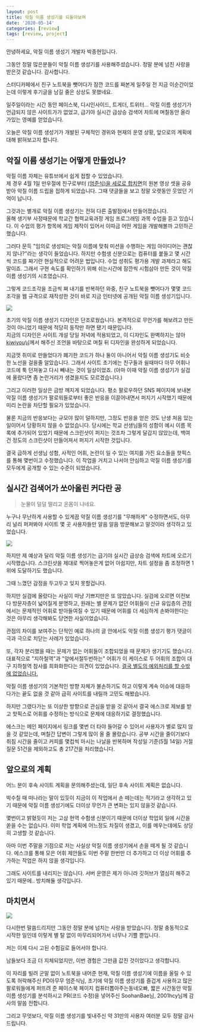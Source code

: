 ```yaml
---
layout: post
title: 악질 이름 생성기를 되돌아보며
date: '2020-05-14'
categories: [review]
tags: [review, project]
---
```


안녕하세요, 악질 이름 생성기 개발자 박종현입니다.

그동안 정말 많은분들이 악질 이름 생성기를 사용해주셨습니다. 정말 분에 넘친 사랑을 받은것 같습니다. 감사합니다.

스터디카페에서 친구 노트북을 뺏어다가 잠깐 코드를 짜본게 일주일 전 지금 이순간이었는데 이렇게 후기글을 남길 줄은 상상도 못했네요.

일주일이라는 시간 동안 페이스북, 디시인사이드, 트게더, 트위터… 악질 이름 생성기가 언급되지 않은 사이트가가 없었고, 급기야 실시간 급상승 검색어 차트에 며칠동안 올라가있는 영예를 얻었습니다.

오늘은 악질 이름 생성기가 개발된 구체적인 경위와 현재의 운영 상황, 앞으로의 계획에 대해 밝혀보고자 합니다.

## 악질 이름 생성기는 어떻게 만들었나?
악질 이름 자체는 유튜브에서 쉽게 접할 수 있었습니다.  
제 경우 4월 1일 만우절에 친구로부터 [(엄준식)을 세로로 합치면](https://youtu.be/yThWR95bGd4)의 원본 영상 셋을 공유받아 악질 이름 드립을 접하게 되었습니다. 그때 댓글들을 보고 정말 오랫동안 웃었던 기억이 납니다.  

그것과는 별개로 악질 이름 생성기는 전혀 다른 출발점에서 만들어졌습니다.  
올해 생기부 사정때문에 학교간 협력교육과정 게임 프로그래밍 과목 수업을 듣고 있습니다. 이 수업의 평가 항목에 게임 제작이 있어서 이따금 어떤 게임을 개발해볼까 고민하곤 했습니다.

그러다 문득 "임의로 생성되는 악질 이름에 맞춰 미션을 수행하는 게임 아이디어는 괜찮지 않나?"라는 생각이 들었습니다. 하지만 수험생 신분으로는 컴퓨터를 붙들고 몇 시간씩 코드를 짜기란 현실적으로 어려운 법입니다. 수업 성취도 평가용 개발 과제라고 해도 말이죠. 그래서 구현 속도를 확인하기 위해 쉬는시간에 잠깐씩 시험삼아 만든 것이 악질 이름 생성기의 시초였습니다.  

그렇게 코드조각을 조금씩 쪄 내기를 반복하던 와중, 친구 노트북을 뺏어다가 몇몇 코드 조각을 웹 규격으로 재작성한 것이 바로 지금 인터넷에 공개된 악질 이름 생성기입니다.  

![](/static/posts/2020-03-14-reviewing-prefix-generator/prefix-init.jpg)  

초기의 악질 이름 생성기 디자인은 단조로웠습니다. 본격적으로 무언가를 해보려고 만든 것이 아니었기 때문에 적당히 동작만 하면 됐기 때문입니다.  
지금의 디자인은 사이트 개설 당일 저녁에 적용되었고, 이 디자인도 완벽하지는 않아 [kiwiyou](https://github.com/kiwiyou)님께서 해주신 조언을 바탕으로 며칠 뒤 디자인을 완성하게 되었습니다.  

지금껏 취미로 만들었다가 폐기한 코드가 하나 둘이 아니어서 악질 이름 생성기도 비슷한 노선을 걸을줄 알았습니다. 그래서 사이트 초기에는 친구들과 쉴때마다 아무 어휘나 코드에 툭 던져놓고 다시 빼내는 것이 일상이었죠. (아마 이때 악질 이름 생성기가 실검에 올랐다면 좀 논란거리가 생겼을지도 모르겠습니다.)

그리고 이러한 일상은 금방 깨지게 되었습니다. 평소 팔로우하던 SNS 페이지에 보내본 악질 이름 생성기가 팔로워들로부터 좋은 반응을 이끌어내면서 퍼지기 시작했기 때문에 미리 논란을 차단할 필요가 있었습니다.

물론 지금의 반응보다는 규모야 많이 덜하지만, 그정도 반응을 얻은 것도 난생 처음 있는 일이어서 당황하지 않을 수 없었습니다. 당시에는 학교 선생님들의 성함이 예시 이름 목록에 추가되어 있었기 때문에 스크린샷이 퍼지는 것조차 그렇게 달갑지 않았는데, 백여건 정도의 스크린샷이 만들어져서 퍼지기 시작한 것입니다.

결국 급하게 선생님 성함, 사적인 어휘, 논란이 일 수 있는 여지를 가진 요소들을 핫픽스를 통해 몇번이고 수정했습니다. 이 작업을 거치고 나서야 안심하고 악질 이름 생성기를 모두에게 공개할 수 있는 수준이 되었습니다.

## 실시간 검색어가 쏘아올린 커다란 공
> 눈물이 덜덜 떨리고 온몸이 나네요.

누구나 무난하게 사용할 수 있게끔 악질 이름 생성기를 "무해하게" 수정하면서도, 아무리 널리 퍼져봐야 사이트 몇 곳 사용자들만 알음 알음 방문해보고 말것이라 생각하고 있었습니다.  

![](/static/posts/2020-03-14-reviewing-prefix-generator/naver_trend.jpg)  

하지만 제 예상과 달리 악질 이름 생성기는 급기야 실시간 급상승 검색에 차트에 오르기 시작했습니다. 스크린샷을 제대로 찍어놓은게 없어 아쉽지만, 차트 설정을 좀 조정하면 1위에 도달하기도 했습니다.  

그때 느꼈던 감정을 두고두고 잊지 못할겁니다.

하지만 실검에 올랐다는 사실이 마냥 기쁘지만은 또 않았습니다. 
실검에 오르면 이전보다 방문자층이 넓어질게 분명하고, 원래는 별 문제가 없던 어휘들이 신규 유입층의 관점에서는 문제적인 어휘로 받아들여질 수 있기 때문에 어휘를 더 세심하게 손봐야한다는 것은 아무리 생각해봐도 당연한 사실이었습니다.

관점의 차이를 보여주는 단적인 예로 하나의 글 안에서도 악질 이름 생성기 평가 댓글이 극과 극으로 치닫는 사례가 있었습니다.

또, 각자 분리했을 때는 문제가 없는 어휘들이 조합되었을 때 문제가 생기기도 했습니다. 대표적으로 "지하철역"과 "앞에서절두번하는" 어휘가 이 케이스로 두 어휘의 조합이 대구 지하철역 참사를 희화화한다는 의견이 있었습니다. [결국 별도의 예외처리를 할 수밖에 없었습니다.](https://github.com/ShapeLayer/prefix-generator/issues/15)  

악질 이름 생성기의 기본적인 방향 자체가 불손하기도 하고 이렇게 계속 이슈에 대응하다가는 끝도 없을 것 같아 급히 사이트를 내릴까 고민도 해봤습니다.  

하지만 그랬다가는 또 이상한 방향으로 관심을 받을 것 같아서 결국 에스크로 제보를 받고 핫픽스로 어휘를 수정하는 방식으로 문제에 대응하기로 결정했습니다.

에스크는 메인 페이지에서 링크를 몇번 더 타야 들어갈 수 있어서 사용자가 별로 많지 않을 것 같았는데, 며칠간 답변이 그렇게 많이 올 줄 몰랐습니다. 공부 시간을 줄이기보다 취침 시간을 줄이고 커피를 몇컵씩 마시는 나날을 반복하며 작성일 기준(5월 14일) 거절 질문 51건을 제외하고도 총 217건을 처리했습니다.

## 앞으로의 계획
어느 분이 후속 사이트 계획을 문의해주셨는데, 일단 후속 사이트 계획은 없습니다.

박수칠 때 떠나라는 말이 있듯이 지금이 이 작업에서 손 떼는데는 적기라고 생각하고 있기 때문에 악질 이름 생성기에도 더이상 무언가 큰 변화는 있지 않을것 같습니다.

몇번이고 밝혔듯이 저는 고삼 현역 수험생 신분이기 때문에 더이상 학업외 일에 시간을 쏟을 수는 없습니다. 이미 학업 계획에 어느정도 차질이 생겼고, 이를 메우는데에도 상당히 고생할 것 같습니다.

아마 이번 주말을 기점으로 저는 사실상 악질 이름 생성기에서 손을 떼게 될 것 같습니다. 에스크를 통해 모은 어휘 제안들도 이번 주말 한번만 더 추가하고 더 이상 어휘를 추가하는 작업은 하지 않을 생각입니다.

그래도 사이트를 내리지는 않습니다. 서버 운영은 제가 아니라 깃허브가 열심히 해주고 있기 때문에.. 방치해둘 생각입니다.

## 마치면서

![](/static/posts/2020-03-14-reviewing-prefix-generator/labtop-with-article.jpg)

다시한번 말씀드리지만 그동안 정말 분에 넘치는 사랑을 받았습니다. 정말 충동적으로 시작한 일인데 이렇게 별 탈 없이 마무리되어가서 너무나 기쁠 뿐입니다.

저는 이제 다시 고된 수험길로 들어서야 합니다.

남들보다 조금 더 지체되었지만, 이번 경험은 그만큼 값진 것이었다고 생각합니다.

이 자리를 빌려 군말 없이 노트북을 내어준 현재, 악질 이름 생성기에 이름을 올릴 수 있도록 허락해주신 PD아무무 엄준식님, 초기에 악질 이름 생성기를 즐겁게 사용하고 많은 팔로워들에게 퍼뜨려 준 페이스북 페이지 컴퓨터뽑아주는동네오빠, 짧은 시간동안 악질 이름 생성기를 분석하시고 PR(코드 수정)을 넣어주신 SoohanBae님, 2001hcy님께 감사의 말씀 전합니다.

그리고 무엇보다, 악질 이름 생성기를 빛내주신 약 31만의 사용자 여러분 모두 정말 감사드립니다.
